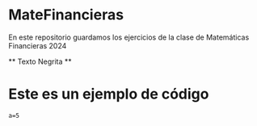 # MateFinancieras
En este repositorio guardamos los ejercicios de la clase de Matemáticas Financieras 2024

** Texto Negrita **

# Este es un ejemplo de código
```
a=5
```
